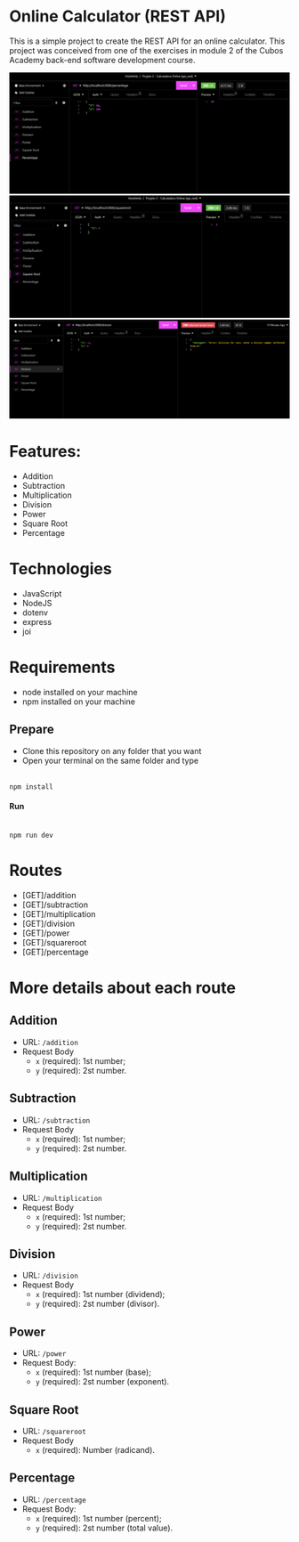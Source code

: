 # Online Calculator (REST API)

This is a simple project to create the REST API for an online calculator. This project was conceived from one of the exercises in module 2 of the Cubos Academy back-end software development course.

<img src="https://github.com/dosilva425/calculadora-online-api-rest/blob/main/prints/percentage.png">
<img src="https://github.com/dosilva425/calculadora-online-api-rest/blob/main/prints/squareroot.png">
<img src="https://github.com/dosilva425/calculadora-online-api-rest/blob/main/prints/division.png">

# Features:

- Addition
- Subtraction
- Multiplication
- Division
- Power 
- Square Root
- Percentage

# Technologies

- JavaScript
- NodeJS
- dotenv
- express
- joi

# Requirements

- node installed on your machine
- npm installed on your machine

## Prepare

- Clone this repository on any folder that you want
- Open your terminal on the same folder and type

```

npm install

```

#### Run

```

npm run dev

```

# Routes

- [GET]/addition
- [GET]/subtraction
- [GET]/multiplication
- [GET]/division
- [GET]/power
- [GET]/squareroot
- [GET]/percentage

# More details about each route

## Addition

- URL: `/addition`
- Request Body
  - `x` (required): 1st number;
  - `y` (required): 2st number.

## Subtraction

- URL: `/subtraction`
- Request Body
  - `x` (required): 1st number;
  - `y` (required): 2st number.
 
## Multiplication

- URL: `/multiplication`
- Request Body
  - `x` (required): 1st number;
  - `y` (required): 2st number.
 
## Division

- URL: `/division`
- Request Body
  - `x` (required): 1st number (dividend);
  - `y` (required): 2st number (divisor).

## Power 

- URL: `/power`
- Request Body:
  - `x` (required): 1st number (base);
  - `y` (required): 2st number (exponent).
  
## Square Root

- URL: `/squareroot`
- Request Body
  - `x` (required): Number (radicand).
  
## Percentage
- URL: `/percentage`
- Request Body:
  - `x` (required): 1st number (percent);
  - `y` (required): 2st number (total value).
